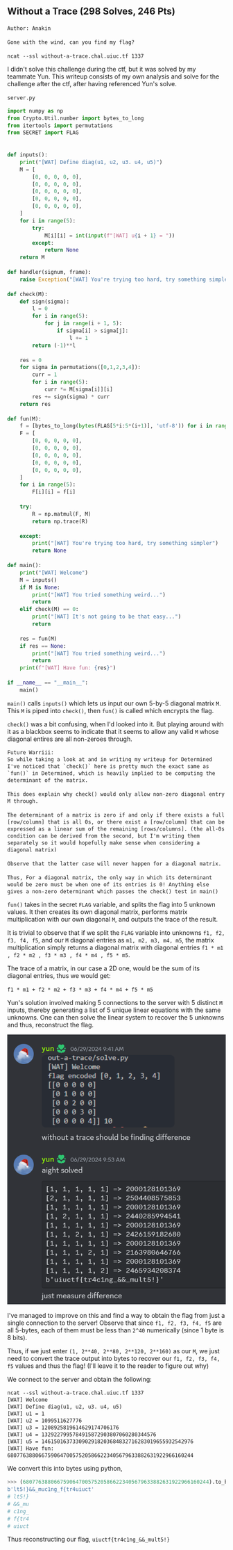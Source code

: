 ## Without a Trace (298 Solves, 246 Pts)
```
Author: Anakin

Gone with the wind, can you find my flag?

ncat --ssl without-a-trace.chal.uiuc.tf 1337
```

I didn't solve this challenge during the ctf, but it was solved by my teammate Yun. This writeup consists of my own analysis and solve for the challenge after the ctf, after having referenced Yun's solve.

`server.py`
```py
import numpy as np
from Crypto.Util.number import bytes_to_long
from itertools import permutations
from SECRET import FLAG


def inputs():
    print("[WAT] Define diag(u1, u2, u3. u4, u5)")
    M = [
        [0, 0, 0, 0, 0],
        [0, 0, 0, 0, 0],
        [0, 0, 0, 0, 0],
        [0, 0, 0, 0, 0],
        [0, 0, 0, 0, 0],
    ]
    for i in range(5):
        try:
            M[i][i] = int(input(f"[WAT] u{i + 1} = "))
        except:
            return None
    return M

def handler(signum, frame):
    raise Exception("[WAT] You're trying too hard, try something simpler")

def check(M):
    def sign(sigma):
        l = 0
        for i in range(5):
            for j in range(i + 1, 5):
                if sigma[i] > sigma[j]:
                    l += 1
        return (-1)**l

    res = 0
    for sigma in permutations([0,1,2,3,4]):
        curr = 1
        for i in range(5):
            curr *= M[sigma[i]][i]
        res += sign(sigma) * curr
    return res

def fun(M):
    f = [bytes_to_long(bytes(FLAG[5*i:5*(i+1)], 'utf-8')) for i in range(5)]
    F = [
        [0, 0, 0, 0, 0],
        [0, 0, 0, 0, 0],
        [0, 0, 0, 0, 0],
        [0, 0, 0, 0, 0],
        [0, 0, 0, 0, 0],
    ]
    for i in range(5):
        F[i][i] = f[i]

    try:
        R = np.matmul(F, M)
        return np.trace(R)

    except:
        print("[WAT] You're trying too hard, try something simpler")
        return None

def main():
    print("[WAT] Welcome")
    M = inputs()
    if M is None:
        print("[WAT] You tried something weird...")
        return
    elif check(M) == 0:
        print("[WAT] It's not going to be that easy...")
        return

    res = fun(M)
    if res == None:
        print("[WAT] You tried something weird...")
        return
    print(f"[WAT] Have fun: {res}")

if __name__ == "__main__":
    main()
```

`main()` calls `inputs()` which lets us input our own 5-by-5 diagonal matrix `M`. This `M` is piped into `check()`, then `fun()` is called which encrypts the flag.

`check()` was a bit confusing, when I'd looked into it. But playing around with it as a blackbox seems to indicate that it seems to allow any valid `M` whose diagonal entires are all non-zeroes through.

```
Future Warriii:
So while taking a look at and in writing my writeup for Determined I've noticed that `check()` here is pretty much the exact same as `fun()` in Determined, which is heavily implied to be computing the determinant of the matrix. 

This does explain why check() would only allow non-zero diagonal entry M through.

The determinant of a matrix is zero if and only if there exists a full [row/column] that is all 0s, or there exist a [row/column] that can be expressed as a linear sum of the remaining [rows/columns]. (the all-0s condition can be derived from the second, but I'm writing them separately so it would hopefully make sense when considering a diagonal matrix)

Observe that the latter case will never happen for a diagonal matrix. 

Thus, For a diagonal matrix, the only way in which its determinant would be zero must be when one of its entries is 0! Anything else gives a non-zero determinant which passes the check() test in main()
```

`fun()` takes in the secret `FLAG` variable, and splits the flag into 5 unknown values. It then creates its own diagonal matrix, performs matrix multiplication with our own diagonal `M`, and outputs the trace of the result.

It is trivial to observe that if we split the `FLAG` variable into unknowns `f1, f2, f3, f4, f5`, and our `M` diagonal entries as `m1, m2, m3, m4, m5`, the matrix multiplication simply returns a diagonal matrix with diagonal entries `f1 * m1 , f2 * m2 , f3 * m3 , f4 * m4 , f5 * m5`.

The trace of a matrix, in our case a 2D one, would be the sum of its diagonal entries, thus we would get:

`f1 * m1 + f2 * m2 + f3 * m3 + f4 * m4 + f5 * m5`

Yun's solution involved making 5 connections to the server with 5 distinct `M` inputs, thereby generating a list of 5 unique linear equations with the same unknowns. One can then solve the linear system to recover the 5 unknowns and thus, reconstruct the flag.

![alt text](Images/wat_yun.png)

I've managed to improve on this and find a way to obtain the flag from just a single connection to the server! Observe that since `f1, f2, f3, f4, f5` are all 5-bytes, each of them must be less than `2^40` numerically (since 1 byte is 8 bits).

Thus, if we just enter `(1, 2**40, 2**80, 2**120, 2**160)` as our `M`, we just need to convert the trace output into bytes to recover our `f1, f2, f3, f4, f5` values and thus the flag! (I'll leave it to the reader to figure out why)

We connect to the server and obtain the following:
```
ncat --ssl without-a-trace.chal.uiuc.tf 1337
[WAT] Welcome
[WAT] Define diag(u1, u2, u3. u4, u5)
[WAT] u1 = 1
[WAT] u2 = 1099511627776
[WAT] u3 = 1208925819614629174706176
[WAT] u4 = 1329227995784915872903807060280344576
[WAT] u5 = 1461501637330902918203684832716283019655932542976
[WAT] Have fun: 680776388066759064700575205866223405679633882631922966160244
```

We convert this into bytes using python,
```py
>>> (680776388066759064700575205866223405679633882631922966160244).to_bytes(25, "big")
b'lt5!}&&_muc1ng_f{tr4uiuct'
# lt5!}
# &&_mu
# c1ng_
# f{tr4
# uiuct
```

Thus reconstructing our flag,
`uiuctf{tr4c1ng_&&_mult5!}`